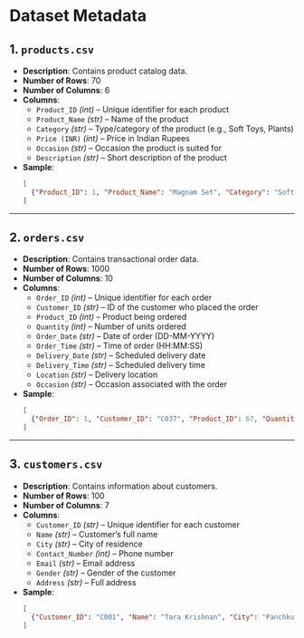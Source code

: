 # Dataset Metadata

## 1. `products.csv`

- **Description**: Contains product catalog data.
- **Number of Rows**: 70  
- **Number of Columns**: 6  
- **Columns**:
  - `Product_ID` *(int)* – Unique identifier for each product
  - `Product_Name` *(str)* – Name of the product
  - `Category` *(str)* – Type/category of the product (e.g., Soft Toys, Plants)
  - `Price (INR)` *(int)* – Price in Indian Rupees
  - `Occasion` *(str)* – Occasion the product is suited for
  - `Description` *(str)* – Short description of the product
- **Sample**:
  ```json
  [
    {"Product_ID": 1, "Product_Name": "Magnam Set", "Category": "Soft Toys", "Price (INR)": 1935, "Occasion": "All Occasions", "Description": "Quam numquam iste sunt nemo."}
  ]
  ```

---

## 2. `orders.csv`

- **Description**: Contains transactional order data.
- **Number of Rows**: 1000  
- **Number of Columns**: 10  
- **Columns**:
  - `Order_ID` *(int)* – Unique identifier for each order
  - `Customer_ID` *(str)* – ID of the customer who placed the order
  - `Product_ID` *(int)* – Product being ordered
  - `Quantity` *(int)* – Number of units ordered
  - `Order_Date` *(str)* – Date of order (DD-MM-YYYY)
  - `Order_Time` *(str)* – Time of order (HH:MM:SS)
  - `Delivery_Date` *(str)* – Scheduled delivery date
  - `Delivery_Time` *(str)* – Scheduled delivery time
  - `Location` *(str)* – Delivery location
  - `Occasion` *(str)* – Occasion associated with the order
- **Sample**:
  ```json
  [
    {"Order_ID": 1, "Customer_ID": "C037", "Product_ID": 67, "Quantity": 5, "Order_Date": "24-02-2023", "Delivery_Date": "05-03-2023", "Location": "Bardhaman", "Occasion": "Anniversary"}
  ]
  ```

---

## 3. `customers.csv`

- **Description**: Contains information about customers.
- **Number of Rows**: 100  
- **Number of Columns**: 7  
- **Columns**:
  - `Customer_ID` *(str)* – Unique identifier for each customer
  - `Name` *(str)* – Customer’s full name
  - `City` *(str)* – City of residence
  - `Contact_Number` *(int)* – Phone number
  - `Email` *(str)* – Email address
  - `Gender` *(str)* – Gender of the customer
  - `Address` *(str)* – Full address
- **Sample**:
  ```json
  [
    {"Customer_ID": "C001", "Name": "Tara Krishnan", "City": "Panchkula", "Contact_Number": 917193971454, "Email": "mandrati@chad.org", "Gender": "Female"}
  ]
  ```
